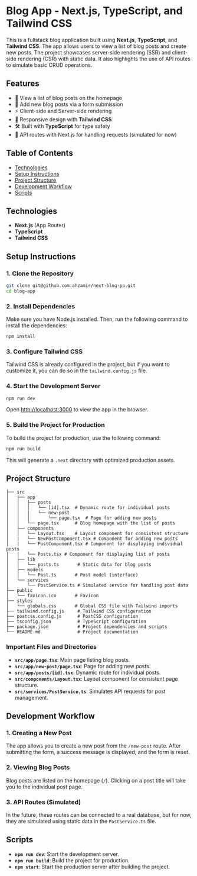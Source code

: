 # Blog App - Next.js, TypeScript, and Tailwind CSS

This is a fullstack blog application built using **Next.js**, **TypeScript**, and **Tailwind CSS**. The app allows users to view a list of blog posts and create new posts. The project showcases server-side rendering (SSR) and client-side rendering (CSR) with static data. It also highlights the use of API routes to simulate basic CRUD operations.

## Features

- 📄 View a list of blog posts on the homepage
- 📝 Add new blog posts via a form submission
- ⚡ Client-side and Server-side rendering
- 🎨 Responsive design with **Tailwind CSS**
- 🛠️ Built with **TypeScript** for type safety
- 🚀 API routes with Next.js for handling requests (simulated for now)

## Table of Contents

- [Technologies](#technologies)
- [Setup Instructions](#setup-instructions)
- [Project Structure](#project-structure)
- [Development Workflow](#development-workflow)
- [Scripts](#scripts)

## Technologies

- **Next.js** (App Router)
- **TypeScript**
- **Tailwind CSS**

## Setup Instructions

### 1. Clone the Repository

```bash
git clone git@github.com:ahzamir/next-blog-pp.git
cd blog-app
```

### 2. Install Dependencies

Make sure you have Node.js installed. Then, run the following command to install the dependencies:

```bash
npm install
```

### 3. Configure Tailwind CSS

Tailwind CSS is already configured in the project, but if you want to customize it, you can do so in the `tailwind.config.js` file.

### 4. Start the Development Server

```bash
npm run dev
```

Open [http://localhost:3000](http://localhost:3000) to view the app in the browser.

### 5. Build the Project for Production

To build the project for production, use the following command:

```bash
npm run build
```

This will generate a `.next` directory with optimized production assets.

## Project Structure

```
├── src
│   ├── app
│   │   ├── posts
│   │   │   └── [id].tsx  # Dynamic route for individual posts
│   │   |   └── new-post
│   │   │       └── page.tsx  # Page for adding new posts
│   │   └── page.tsx      # Blog homepage with the list of posts
│   ├── components
│   │   └── Layout.tsx    # Layout component for consistent structure
│   |   └── NewPostComponent.tsx # Component for adding new posts
│   |   └── PostComponent.tsx # Component for displaying individual posts
│   |   └── Posts.tsx # Component for displaying list of posts
│   ├── lib
│   │   └── posts.ts       # Static data for blog posts
│   ├── models
│   │   └── Post.ts       # Post model (interface)
│   └── services
│       └── PostService.ts # Simulated service for handling post data
├── public
│   └── favicon.ico       # Favicon
├── styles
│   └── globals.css       # Global CSS file with Tailwind imports
├── tailwind.config.js     # Tailwind CSS configuration
├── postcss.config.js      # PostCSS configuration
├── tsconfig.json          # TypeScript configuration
├── package.json           # Project dependencies and scripts
└── README.md              # Project documentation
```

### Important Files and Directories

- **`src/app/page.tsx`**: Main page listing blog posts.
- **`src/app/new-post/page.tsx`**: Page for adding new posts.
- **`src/app/posts/[id].tsx`**: Dynamic route for individual posts.
- **`src/components/Layout.tsx`**: Layout component for consistent page structure.
- **`src/services/PostService.ts`**: Simulates API requests for post management.

## Development Workflow

### 1. Creating a New Post

The app allows you to create a new post from the `/new-post` route. After submitting the form, a success message is displayed, and the form is reset.

### 2. Viewing Blog Posts

Blog posts are listed on the homepage (`/`). Clicking on a post title will take you to the individual post page.

### 3. API Routes (Simulated)

In the future, these routes can be connected to a real database, but for now, they are simulated using static data in the `PostService.ts` file.

## Scripts

- **`npm run dev`**: Start the development server.
- **`npm run build`**: Build the project for production.
- **`npm start`**: Start the production server after building the project.
